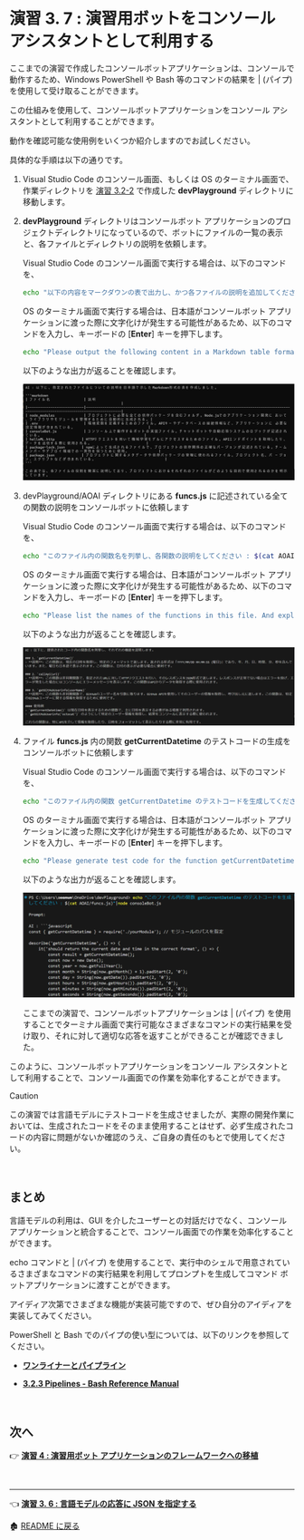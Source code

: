 # 演習 3. 7 : 演習用ボットをコンソール アシスタントとして利用する

ここまでの演習で作成したコンソールボットアプリケーションは、コンソールで動作するため、Windows PowerShell や Bash 等のコマンドの結果を | (パイプ) を使用して受け取ることができます。

この仕組みを使用して、コンソールボットアプリケーションをコンソール アシスタントとして利用することができます。

動作を確認可能な使用例をいくつか紹介しますのでお試しください。

具体的な手順は以下の通りです。

1. Visual Studio Code のコンソール画面、もしくは OS のターミナル画面で、作業ディレクトリを [演習 3.2-2](Ex03-1.md#%E3%82%BF%E3%82%B9%E3%82%AF-2-http-client-%E3%83%84%E3%83%BC%E3%83%AB%E3%81%AB%E3%82%88%E3%82%8B%E5%91%BC%E3%81%B3%E5%87%BA%E3%81%97%E3%81%AE%E7%A2%BA%E8%AA%8D) で作成した **devPlayground** ディレクトリに移動します。

2. **devPlayground** ディレクトリはコンソールボット アプリケーションのプロジェクトディレクトリになっているので、ボットにファイルの一覧の表示と、各ファイルとディレクトリの説明を依頼します。

    Visual Studio Code のコンソール画面で実行する場合は、以下のコマンドを、

    ```bash
    echo "以下の内容をマークダウンの表で出力し、かつ各ファイルの説明を追加してください: $(ls)"|node consoleBot.js
    ```

    OS のターミナル画面で実行する場合は、日本語がコンソールボット アプリケーションに渡った際に文字化けが発生する可能性があるため、以下のコマンドを入力し、キーボードの \[**Enter**\] キーを押下します。

    ```bash
    echo "Please output the following content in a Markdown table format. And explain each files with Japanese.: $(ls)"|node consoleBot.js
    ```

    以下のような出力が返ることを確認します。

    ![コンソールボットによる ls コマンドのフォーマット](images/cmdResponse_ls.png)

3. devPlayground/AOAI ディレクトリにある **funcs.js** に記述されている全ての関数の説明をコンソールボットに依頼します

    Visual Studio Code のコンソール画面で実行する場合は、以下のコマンドを、

    ```bash
    echo "このファイル内の関数名を列挙し、各関数の説明をしてください : $(cat AOAI/funcs.js)"|node consoleBot.js
    ```

    OS のターミナル画面で実行する場合は、日本語がコンソールボット アプリケーションに渡った際に文字化けが発生する可能性があるため、以下のコマンドを入力し、キーボードの \[**Enter**\] キーを押下します。

    ```bash
    echo "Please list the names of the functions in this file. And explain each files with Japanese. : $(cat AOAI/funcs.js)"|node consoleBot.js
    ```

    以下のような出力が返ることを確認します。

    ![コンソールボットによる funcs.js ファイルのフォーマット](images/cmdResponse_cat.png)

4. ファイル **funcs.js** 内の関数 **getCurrentDatetime** のテストコードの生成をコンソールボットに依頼します

     Visual Studio Code のコンソール画面で実行する場合は、以下のコマンドを、

    ```bash
    echo "このファイル内の関数 getCurrentDatetime のテストコードを生成してください : $(cat AOAI/funcs.js)"|node consoleBot.js
    ```

    OS のターミナル画面で実行する場合は、日本語がコンソールボット アプリケーションに渡った際に文字化けが発生する可能性があるため、以下のコマンドを入力し、キーボードの \[**Enter**\] キーを押下します。

    ```bash
    echo "Please generate test code for the function getCurrentDatetime in this file.: $(cat AOAI/funcs.js)"|node consoleBot.js
    ```

    以下のような出力が返ることを確認します。

    ![コンソールボットによる funcs.js ファイルのフォーマット](images/cmdResponse_testcode.png)

    ここまでの演習で、コンソールボットアプリケーションは | (パイプ) を使用することでターミナル画面で実行可能なさまざまなコマンドの実行結果を受け取り、それに対して適切な応答を返すことができることが確認できました。

このように、コンソールボットアプリケーションをコンソール アシスタントとして利用することで、コンソール画面での作業を効率化することができます。

>[!CAUTION]
>この演習では言語モデルにテストコードを生成させましたが、実際の開発作業においては、生成されたコードをそのまま使用することはせず、必ず生成されたコードの内容に問題がないか確認のうえ、ご自身の責任のもとで使用してください。

<br>

## まとめ

言語モデルの利用は、GUI を介したユーザーとの対話だけでなく、コンソール アプリケーションと統合することで、コンソール画面での作業を効率化することができます。

echo コマンドと | (パイプ) を使用することで、実行中のシェルで用意されているさまざまなコマンドの実行結果を利用してプロンプトを生成してコマンド ボットアプリケーションに渡すことができます。

アイディア次第でさまざまな機能が実装可能ですので、ぜひ自分のアイディアを実装してみてください。

PowerShell と Bash でのパイプの使い型については、以下のリンクを参照してください。

* [**ワンライナーとパイプライン**](https://learn.microsoft.com/ja-jp/powershell/scripting/learn/ps101/04-pipelines?view=powershell-7.4)

* [**3.2.3 Pipelines - Bash Reference Manual**](https://www.gnu.org/software/bash/manual/bash.html#Pipelines)

<br>

## 次へ

👉 [**演習 4 : 演習用ボット アプリケーションのフレームワークへの移植**](Ex04-0.md)

<br>

<hr>

👈 [**演習 3. 6 : 言語モデルの応答に JSON を指定する** ](Ex03-6.md)

🏚️ [README に戻る](README.md)
